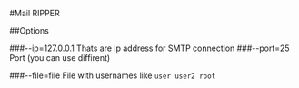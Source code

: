 #Mail RIPPER

##Options

###--ip=127.0.0.1
Thats are ip address for SMTP connection
###--port=25
Port (you can use diffirent)

###--file=file
File with usernames like
`
user
user2
root
`
